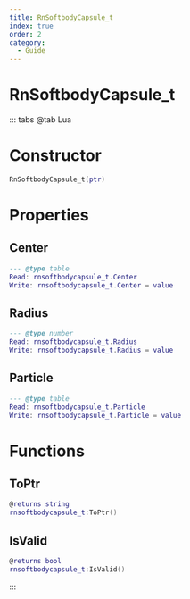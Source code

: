 ```yaml
---
title: RnSoftbodyCapsule_t
index: true
order: 2
category:
  - Guide
---
```


# RnSoftbodyCapsule_t

::: tabs
@tab Lua
# Constructor
```lua
RnSoftbodyCapsule_t(ptr)
```
# Properties
## Center 
```lua
--- @type table
Read: rnsoftbodycapsule_t.Center
Write: rnsoftbodycapsule_t.Center = value
```
## Radius 
```lua
--- @type number
Read: rnsoftbodycapsule_t.Radius
Write: rnsoftbodycapsule_t.Radius = value
```
## Particle 
```lua
--- @type table
Read: rnsoftbodycapsule_t.Particle
Write: rnsoftbodycapsule_t.Particle = value
```
# Functions
## ToPtr
```lua
@returns string
rnsoftbodycapsule_t:ToPtr()
```
## IsValid
```lua
@returns bool
rnsoftbodycapsule_t:IsValid()
```

:::
